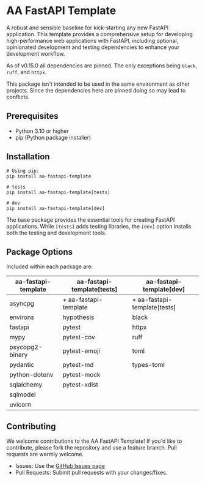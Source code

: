 # AA FastAPI Template

A robust and sensible baseline for kick-starting any new FastAPI application. This template provides a comprehensive setup for developing high-performance web applications with FastAPI, including optional, opinionated development and testing dependencies to enhance your development workflow.

As of v0.15.0 all dependencies are pinned. The only exceptions being `black`, `ruff`, and `httpx`.

This package isn't intended to be used in the same environment as other projects. Since the dependencies here are pinned doing so may lead to conflicts.

## Prerequisites

- Python 3.10 or higher
- pip (Python package installer)

## Installation

    # Using pip:
    pip install aa-fastapi-template

    # tests
    pip install aa-fastapi-template[tests]

    # dev
    pip install aa-fastapi-template[dev]

The base package provides the essential tools for creating FastAPI applications. While `[tests]` adds testing libraries, the `[dev]` option installs both the testing and development tools.

## Package Options

Included within each package are:

| aa-fastapi-template    | aa-fastapi-template[tests]  | aa-fastapi-template[dev]  |
|------------------------|-----------------------------|---------------------------|
| asyncpg                | + aa-fastapi-template       | + aa-fastapi-template[tests] |
| environs               | hypothesis                  | black                     |
| fastapi                | pytest                      | httpx                     |
| mypy                   | pytest-cov                  | ruff                      |
| psycopg2-binary        | pytest-emoji                | toml                      |
| pydantic               | pytest-md                   | types-toml                |
| python-dotenv          | pytest-mock                 |                           |
| sqlalchemy             | pytest-xdist                |                           |
| sqlmodel               |                             |                           |
| uvicorn                |                             |                           |


## Contributing

We welcome contributions to the AA FastAPI Template! If you'd like to contribute, please fork the repository and use a feature branch. Pull requests are warmly welcome.

- Issues: Use the [GitHub Issues page](https://github.com/aaron-imbrock/aa-fastapi-template/issues)
- Pull Requests: Submit pull requests with your changes/fixes.
